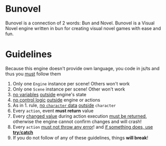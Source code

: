 # Bunovel
Bunovel is a connection of 2 words: Bun and Novel. Bunovel is a Visual Novel engine written in bun for creating visual novel games with ease and fun.
# Guidelines
Because this engine doesn't provide own language, you code in js/ts and thus you <ins>must</ins> follow them <br>

1. Only one `Engine` instance per scene! Others won't work
2. Only one `Scene` instance per scene! Other won't work
3. <ins>no variables</ins> <ins>outside</ins> engine's state
4. <ins>no control logic</ins> <ins>outside</ins> engine or actions
5. As in 1. rule, <ins>no `character` data</ins> <ins>outside</ins> `character`
6. Every `action`, event **must return** value
7. Every <ins>changed value</ins> during action execution <ins>must be returned</ins>, otherwise the engine cannot confirm changes and will crash!
8. Every `action` <ins>must not throw any error</ins>! and <ins>if something does, use **try**/**catch** </ins>
9. If you do not follow of any of these guidelines, things **will break**!
